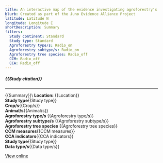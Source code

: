 ```yaml
---
title: An interactive map of the evidence investigating agroforestry's role in biodiversity and climate change mitigation and adaptation in low- and middle- income countries
blurb: Created as part of the Juno Evidence Alliance Project
latitude: Latitude N
longitude: Longitude E
shortDescription: Summary
filters:
  Study continent: Standard 
  Study type: Standard
  Agroforestry type/s: Radio_on
  Agroforestry subtype/s: Radio_on
  Agroforestry tree species: Radio_off
  CCM: Radio_off
  CCA: Radio_off
---
```

##### {{Study citation}}

---

{{Summary}}\\
**Location:** {{Location}}\
**Study type**{{Study type}}\
**Crop/s**{{Crop/s}}\
**Animal/s**{{Animal/s}}\
**Agroforestry type/s** {{Agroforestry type/s}}\
**Agroforestry subtype/s** {{Agroforestry subtype/s}}\
**Agroforestry tree species** {{Agroforestry tree species}}\
**CCM measures**{{CCM measures}}\
**CCA indicators**{{CCA indicators}}\
**Study type**{{Study type}}\
**Data type/s**{{Data type/s}}

[View online]({{Hyperlink}})
